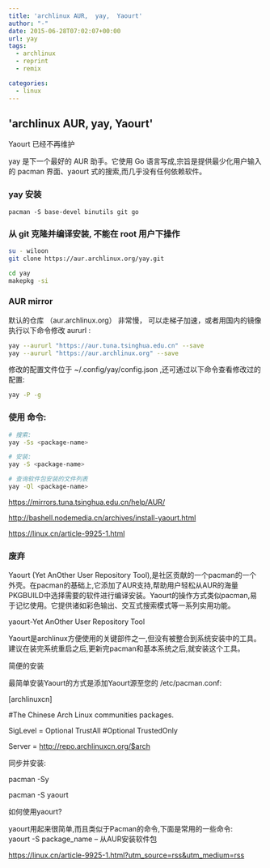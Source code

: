 ```yaml
---
title: 'archlinux AUR,  yay,  Yaourt'
author: "-"
date: 2015-06-28T07:02:07+00:00
url: yay
tags:
  - archlinux
  - reprint
  - remix

categories:
  - linux
---
```

## 'archlinux AUR,  yay,  Yaourt'
Yaourt 已经不再维护
  
yay 是下一个最好的 AUR 助手。它使用 Go 语言写成,宗旨是提供最少化用户输入的 pacman 界面、yaourt 式的搜索,而几乎没有任何依赖软件。

### yay 安装
    pacman -S base-devel binutils git go

### 从 git 克隆并编译安装, 不能在 root 用户下操作
```bash
su - wiloon
git clone https://aur.archlinux.org/yay.git

cd yay
makepkg -si
```

### AUR mirror

默认的仓库 （aur.archlinux.org） 非常慢， 可以走梯子加速，或者用国内的镜像
执行以下命令修改 aururl :
```bash
yay --aururl "https://aur.tuna.tsinghua.edu.cn" --save
yay --aururl "https://aur.archlinux.org" --save
```

修改的配置文件位于 ~/.config/yay/config.json ,还可通过以下命令查看修改过的配置: 

```bash
yay -P -g
```

### 使用 命令: 
```bash
# 搜索: 
yay -Ss <package-name>

# 安装: 
yay -S <package-name>

# 查询软件包安装的文件列表
yay -Ql <package-name>
```

https://mirrors.tuna.tsinghua.edu.cn/help/AUR/

<http://bashell.nodemedia.cn/archives/install-yaourt.html>
  
https://linux.cn/article-9925-1.html

### 废弃
Yaourt (Yet AnOther User Repository Tool),是社区贡献的一个pacman的一个外壳。在pacman的基础上,它添加了AUR支持,帮助用户轻松从AUR的海量PKGBUILD中选择需要的软件进行编译安装。Yaourt的操作方式类似pacman,易于记忆使用。它提供诸如彩色输出、交互式搜索模式等一系列实用功能。

yaourt-Yet AnOther User Repository Tool

Yaourt是archlinux方便使用的关键部件之一,但没有被整合到系统安装中的工具。建议在装完系统重启之后,更新完pacman和基本系统之后,就安装这个工具。

简便的安装
  
最简单安装Yaourt的方式是添加Yaourt源至您的 /etc/pacman.conf:

[archlinuxcn]
  
#The Chinese Arch Linux communities packages.
  
SigLevel = Optional TrustAll #Optional TrustedOnly
  
Server = http://repo.archlinuxcn.org/$arch
  
同步并安装: 
  
pacman -Sy
  
pacman -S yaourt

如何使用yaourt?
  
yaourt用起来很简单,而且类似于Pacman的命令,下面是常用的一些命令:   
yaourt -S package_name – 从AUR安装软件包

https://linux.cn/article-9925-1.html?utm_source=rss&utm_medium=rss
